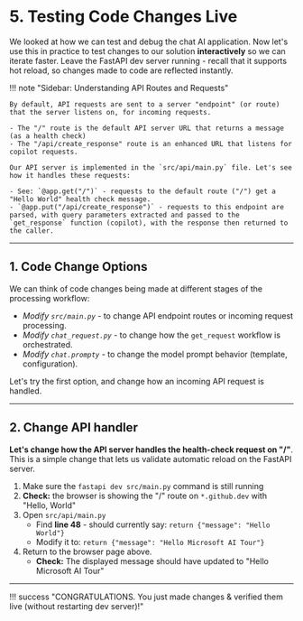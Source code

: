 # 5. Testing Code Changes Live

We looked at how we can test and debug the chat AI application. Now let's use this in practice to test changes to our solution **interactively** so we can iterate faster. Leave the FastAPI dev server running - recall that it supports hot reload, so changes made to code are reflected instantly.

!!! note "Sidebar: Understanding API Routes and Requests"

    By default, API requests are sent to a server "endpoint" (or route) that the server listens on, for incoming requests.

    - The "/" route is the default API server URL that returns a message (as a health check)
    - The "/api/create_response" route is an enhanced URL that listens for copilot requests.

    Our API server is implemented in the `src/api/main.py` file. Let's see how it handles these requests:

    - See: `@app.get("/")` - requests to the default route ("/") get a "Hello World" health check message.
    - `@app.put("/api/create_response")` - requests to this endpoint are parsed, with query parameters extracted and passed to the `get_response` function (copilot), with the response then returned to the caller.

---

## 1. Code Change Options

We can think of code changes being made at different stages of the processing workflow:

- _Modify `src/main.py`_ - to change API endpoint routes or incoming request processing.
- _Modify `chat_request.py`_ - to change how the `get_request` workflow is orchestrated. 
- _Modify `chat.prompty`_ - to change the model prompt behavior (template, configuration). 

Let's try the first option, and change how an incoming API request is handled.

---

## 2. Change API handler

**Let's change how the API server handles the health-check request on "/"**. This is a simple change that lets us validate automatic reload on the FastAPI server.

1. Make sure the `fastapi dev src/main.py` command is still running
1. **Check:** the browser is showing the "/" route on `*.github.dev` with "Hello, World"
1. Open `src/api/main.py`
    - Find  **line 48** - should currently say: `return {"message": "Hello World"}`
    - Modify it to: `return {"message": "Hello Microsoft AI Tour"}`
1. Return to the browser page above.
    - **Check:** The displayed message should have updated to "Hello Microsoft AI Tour"

---

!!! success "CONGRATULATIONS. You just made changes & verified them live (without restarting dev server)!"

